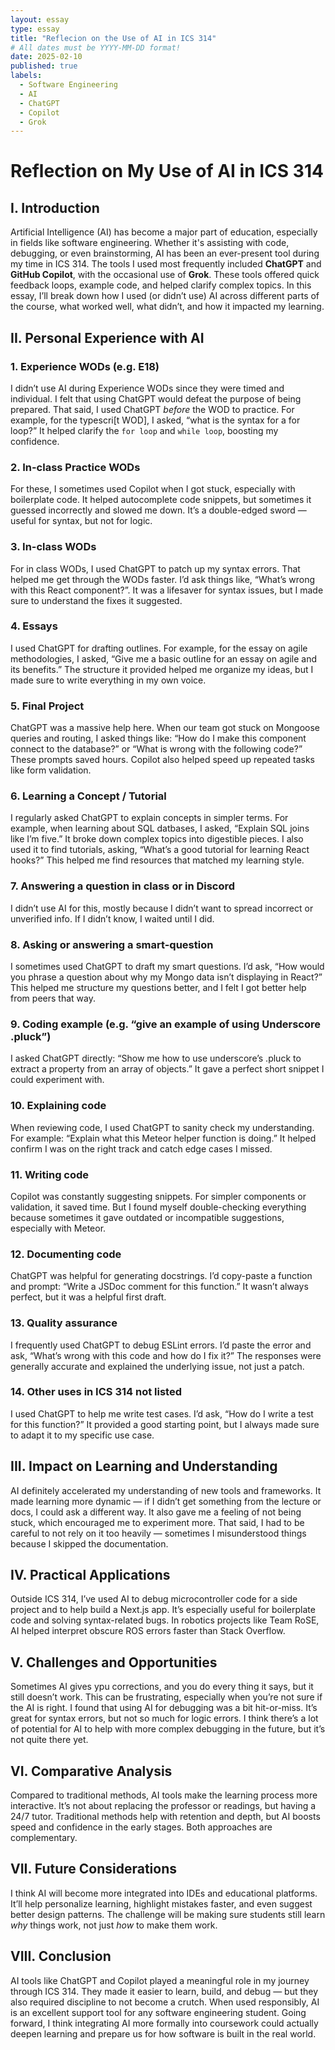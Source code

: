 ```yaml
---
layout: essay
type: essay
title: "Reflecion on the Use of AI in ICS 314"
# All dates must be YYYY-MM-DD format!
date: 2025-02-10
published: true
labels:
  - Software Engineering
  - AI
  - ChatGPT
  - Copilot
  - Grok
---
```




# Reflection on My Use of AI in ICS 314

## I. Introduction

Artificial Intelligence (AI) has become a major part of education, especially in fields like software engineering. Whether it's assisting with code, debugging, or even brainstorming, AI has been an ever-present tool during my time in ICS 314. The tools I used most frequently included **ChatGPT** and **GitHub Copilot**, with the occasional use of **Grok**. These tools offered quick feedback loops, example code, and helped clarify complex topics. In this essay, I’ll break down how I used (or didn’t use) AI across different parts of the course, what worked well, what didn’t, and how it impacted my learning.

## II. Personal Experience with AI

### 1. Experience WODs (e.g. E18)

I didn’t use AI during Experience WODs since they were timed and individual. I felt that using ChatGPT would defeat the purpose of being prepared. That said, I used ChatGPT *before* the WOD to practice. For example, for the typescri[t WOD], I asked, “what is the syntax for a for loop?” It helped clarify the `for loop` and `while loop`, boosting my confidence.

### 2. In-class Practice WODs

For these, I sometimes used Copilot when I got stuck, especially with boilerplate code. It helped autocomplete code snippets, but sometimes it guessed incorrectly and slowed me down. It’s a double-edged sword — useful for syntax, but not for logic.

### 3. In-class WODs

For in class WODs, I used ChatGPT to patch up my syntax errors. That helped me get through the WODs faster. I’d ask things like, “What’s wrong with this React component?”. It was a lifesaver for syntax issues, but I made sure to understand the fixes it suggested.

### 4. Essays

I used ChatGPT for drafting outlines. For example, for the essay on agile methodologies, I asked, “Give me a basic outline for an essay on agile and its benefits.” The structure it provided helped me organize my ideas, but I made sure to write everything in my own voice.

### 5. Final Project

ChatGPT was a massive help here. When our team got stuck on Mongoose queries and routing, I asked things like: “How do I make this component connect to the database?” or “What is wrong with the following code?” These prompts saved hours. Copilot also helped speed up repeated tasks like form validation.

### 6. Learning a Concept / Tutorial

I regularly asked ChatGPT to explain concepts in simpler terms. For example, when learning about SQL datbases, I asked, “Explain SQL joins like I’m five.” It broke down complex topics into digestible pieces. I also used it to find tutorials, asking, “What’s a good tutorial for learning React hooks?” This helped me find resources that matched my learning style.

### 7. Answering a question in class or in Discord

I didn’t use AI for this, mostly because I didn’t want to spread incorrect or unverified info. If I didn’t know, I waited until I did.

### 8. Asking or answering a smart-question

I sometimes used ChatGPT to draft my smart questions. I’d ask, “How would you phrase a question about why my Mongo data isn’t displaying in React?” This helped me structure my questions better, and I felt I got better help from peers that way.

### 9. Coding example (e.g. “give an example of using Underscore .pluck”)

I asked ChatGPT directly: “Show me how to use underscore’s .pluck to extract a property from an array of objects.” It gave a perfect short snippet I could experiment with.

### 10. Explaining code

When reviewing code, I used ChatGPT to sanity check my understanding. For example: “Explain what this Meteor helper function is doing.” It helped confirm I was on the right track and catch edge cases I missed.

### 11. Writing code

Copilot was constantly suggesting snippets. For simpler components or validation, it saved time. But I found myself double-checking everything because sometimes it gave outdated or incompatible suggestions, especially with Meteor.

### 12. Documenting code

ChatGPT was helpful for generating docstrings. I’d copy-paste a function and prompt: “Write a JSDoc comment for this function.” It wasn’t always perfect, but it was a helpful first draft.

### 13. Quality assurance

I frequently used ChatGPT to debug ESLint errors. I’d paste the error and ask, “What’s wrong with this code and how do I fix it?” The responses were generally accurate and explained the underlying issue, not just a patch.

### 14. Other uses in ICS 314 not listed

I used ChatGPT to help me write test cases. I’d ask, “How do I write a test for this function?” It provided a good starting point, but I always made sure to adapt it to my specific use case.

## III. Impact on Learning and Understanding

AI definitely accelerated my understanding of new tools and frameworks. It made learning more dynamic — if I didn’t get something from the lecture or docs, I could ask a different way. It also gave me a feeling of not being stuck, which encouraged me to experiment more. That said, I had to be careful to not rely on it too heavily — sometimes I misunderstood things because I skipped the documentation.

## IV. Practical Applications

Outside ICS 314, I’ve used AI to debug microcontroller code for a side project and to help build a Next.js app. It’s especially useful for boilerplate code and solving syntax-related bugs. In robotics projects like Team RoSE, AI helped interpret obscure ROS errors faster than Stack Overflow.

## V. Challenges and Opportunities

Sometimes AI gives ypu corrections, and you do every thing it says, but it still doesn’t work. This can be frustrating, especially when you’re not sure if the AI is right. I found that using AI for debugging was a bit hit-or-miss. It’s great for syntax errors, but not so much for logic errors. I think there’s a lot of potential for AI to help with more complex debugging in the future, but it’s not quite there yet.

## VI. Comparative Analysis

Compared to traditional methods, AI tools make the learning process more interactive. It’s not about replacing the professor or readings, but having a 24/7 tutor. Traditional methods help with retention and depth, but AI boosts speed and confidence in the early stages. Both approaches are complementary.

## VII. Future Considerations

I think AI will become more integrated into IDEs and educational platforms. It’ll help personalize learning, highlight mistakes faster, and even suggest better design patterns. The challenge will be making sure students still learn *why* things work, not just *how* to make them work.

## VIII. Conclusion

AI tools like ChatGPT and Copilot played a meaningful role in my journey through ICS 314. They made it easier to learn, build, and debug — but they also required discipline to not become a crutch. When used responsibly, AI is an excellent support tool for any software engineering student. Going forward, I think integrating AI more formally into coursework could actually deepen learning and prepare us for how software is built in the real world.
